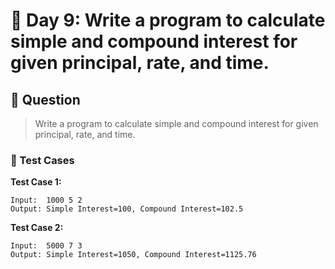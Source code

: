 # 📅 Day 9: Write a program to calculate simple and compound interest for given principal, rate, and time.

## 📝 Question

> Write a program to calculate simple and compound interest for given principal, rate, and time.

### 🧪 Test Cases

**Test Case 1:**
```
Input:  1000 5 2
Output: Simple Interest=100, Compound Interest=102.5
```
**Test Case 2:**
```
Input:  5000 7 3
Output: Simple Interest=1050, Compound Interest=1125.76
```
